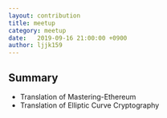 ```yaml
---
layout: contribution
title: meetup
category: meetup
date:   2019-09-16 21:00:00 +0900
author: ljjk159
---
```


## Summary
* Translation of Mastering-Ethereum
* Translation of Elliptic Curve Cryptography

